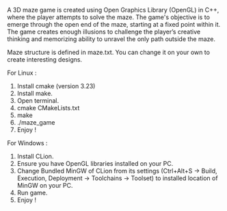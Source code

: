 A 3D maze game is created using Open Graphics Library (OpenGL) in C++, where the player attempts to solve the maze. The game's objective is to emerge through the open end of the maze, starting at a fixed point within it. The game creates enough illusions to challenge the player’s creative thinking and memorizing ability to unravel the only path outside the maze.

Maze structure is defined in maze.txt. You can change it on your own to create interesting designs.

For Linux :
  1. Install cmake (version 3.23)
  2. Install make.
  3. Open terminal.
  4. cmake CMakeLists.txt
  5. make
  6. ./maze_game
  7. Enjoy !
  
For Windows :
  1. Install CLion.
  2. Ensure you have OpenGL libraries installed on your PC.
  3. Change Bundled MinGW of CLion from its settings (Ctrl+Alt+S -> Build, Execution, Deployment -> Toolchains -> Toolset) to installed location of MinGW on your PC.
  3. Run game.
  4. Enjoy !
